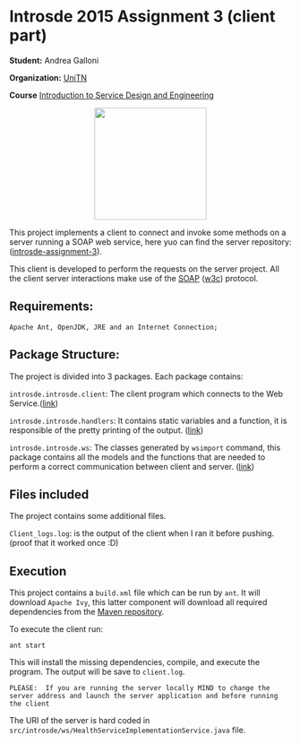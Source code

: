 
# Introsde 2015 Assignment 3 (client part)

**Student:** Andrea Galloni

**Organization:** [UniTN](http://www.unitn.it/en)

**Course** [Introduction to Service Design and Engineering](https://sites.google.com/site/introsdeunitn/)

<p align="center">
  <img src="http://www.cliparthut.com/clip-arts/512/cartoon-soap-bar-512266.png" width="200">
</p>


This project implements a client to connect and invoke some methods on a server running a SOAP web service, here yuo can find the server repository: ([introsde-assignment-3](https://github.com/sn1p3r46/introsde-2015-assignment-3)).

This client is developed to perform the requests on the server project. All the client server interactions make use of the [SOAP](https://en.wikipedia.org/wiki/SOAP)  ([w3c](http://www.w3schools.com/xml/xml_soap.asp)) protocol.

## Requirements:
`Apache Ant, OpenJDK, JRE and an Internet Connection;`

## Package Structure:

The project is divided into 3 packages. Each package contains:

`introsde.introsde.client`: The client program which connects to the Web Service.([link](https://github.com/sn1p3r46/introsde-2015-assignment-3-client/tree/master/src/introsde/client))

`introsde.introsde.handlers`: It contains static variables and a function, it is responsible of the pretty printing of the output. ([link](https://github.com/sn1p3r46/introsde-2015-assignment-3-client/tree/master/src/introsde/handlers))

`introsde.introsde.ws`: The classes generated by `wsimport` command, this package contains all the models and the functions that are needed to perform a correct communication between client and server. ([link](https://github.com/sn1p3r46/introsde-2015-assignment-3-client/tree/master/src/introsde/ws))

## Files included

The project contains some additional files.

`Client_logs.log`: is the output of the client when I ran it before pushing. (proof that it worked once :D)

## Execution

This project contains a `build.xml` file which can be run by `ant`. It will download `Apache Ivy`, this latter component will download all required dependencies from the [Maven repository](http://search.maven.org/).

To execute the client run:
```
ant start
```

This will install the missing dependencies, compile, and execute the program. The output will be save to `client.log`.

`PLEASE:  If you are running the server locally MIND to change the server address and launch the server application and before running the client`

The URI of the server is hard coded in `src/introsde/ws/HealthServiceImplementationService.java` file.
